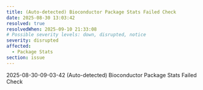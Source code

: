 ```yaml
---
title: (Auto-detected) Bioconductor Package Stats Failed Check
date: 2025-08-30 13:03:42
resolved: true
resolvedWhen: 2025-09-10 21:33:08
# Possible severity levels: down, disrupted, notice
severity: disrupted
affected:
  - Package Stats
section: issue
---
```


2025-08-30-09-03-42 (Auto-detected) Bioconductor Package Stats Failed Check

